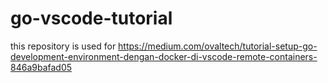 # go-vscode-tutorial

this repository is used for 
https://medium.com/ovaltech/tutorial-setup-go-development-environment-dengan-docker-di-vscode-remote-containers-846a9bafad05

